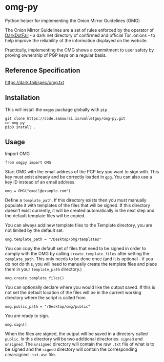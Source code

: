# omg-py

Python helper for implementing the Onion Mirror Guidelines (OMG)

The Onion Mirror Guidelines are a set of rules enforced by the operator of [DarkDotFail](https://dark.fail) - a dark net directory of confirmed and official Tor .onions - to help
improve the reliability of the information displayed on the website. 

Practically, implementing the OMG shows a commitment to user safety by proving ownership of PGP keys on a regular basis.


## Reference Specification 

https://dark.fail/spec/omg.txt


## Installation

This will install the `omgpy` package globally with `pip`

    git clone https://code.samourai.io/walletguy/omg-py.git
    cd omg-py
    pip3 install .

## Usage

Import OMG

    from omgpy import OMG


Start OMG with the email address of the PGP key you want to sign with. This key must exist already and be correctly loaded in `gpg`. You can also use a key ID instead of an email address.


    omg = OMG("email@example.com")

Define a `template_path`. If this directory exists then you must manually populate it with templates of the files that will be signed. If this directory doesn't exist currently, it will be created automatically in the next step and the default template files will be copied. 

You can always add new template files to the Template directory, you are not limited by the default set.

    omg.template_path = "/Desktop/omg/templates"


You can copy the default set of files that need to be signed in order to comply with the OMG by calling `create_template_files` after setting the `template_path`. This only needs to be done once (and it is optional - if you do not do this, you will need to manually create the template files and place them in your `template_path` directory.)

    omg.create_template_files()


You can optionally declare where you would like the output saved. If this is not set the default location of the files will be in the current working directory where the script is called from.

    omg.public_path = "/Desktop/omg/public"


You are ready to sign.

    omg.sign()

When the files are signed, the output will be saved in a directory called `public`. In this directory will be two additional directories: `signed` and `unsigned`. The `unsigned` directory will contain the raw `.txt` file of what is to be signed and the `signed` directory will contain the corresponding clearsigned `.txt.asc` file.